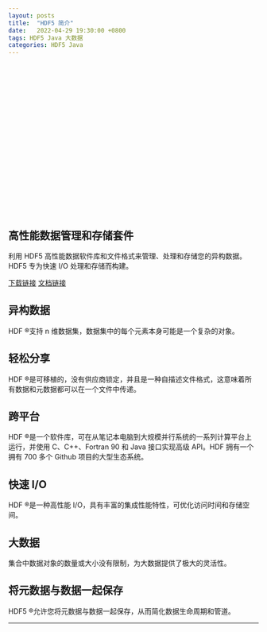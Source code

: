```yaml
---
layout: posts
title:  "HDF5 简介"
date:   2022-04-29 19:30:00 +0800
tags: HDF5 Java 大数据
categories: HDF5 Java
---
```



<a rel="hdf5" href="https://www.hdfgroup.org/downloads/hdf5" target="_blank" title="hdf5 downloads"><svg class="svg-icon grey"><use xlink:href="/assets/minima-social-icons.svg#github"></use></svg></a>
<a rel="hdf5" href="https://www.hdfgroup.org" target="_blank" title="hdfgroup"><svg class="svg-icon grey"><use xlink:href="/assets/minima-social-icons.svg#dribbble"></use></svg></a>

## 高性能数据管理和存储套件

利用 HDF5 高性能数据软件库和文件格式来管理、处理和存储您的异构数据。HDF5 专为快速 I/O 处理和存储而构建。

[下载链接](https://www.hdfgroup.org/downloads/hdf5)
[文档链接](https://portal.hdfgroup.org/display/support/Documentation)

## 异构数据

HDF ®支持 n 维数据集，数据集中的每个元素本身可能是一个复杂的对象。

## 轻松分享

HDF ®是可移植的，没有供应商锁定，并且是一种自描述文件格式，这意味着所有数据和元数据都可以在一个文件中传递。

## 跨平台

HDF ®是一个软件库，可在从笔记本电脑到大规模并行系统的一系列计算平台上运行，并使用 C、C++、Fortran 90 和 Java 接口实现高级 API。HDF 拥有一个拥有 700 多个 Github 项目的大型生态系统。

## 快速 I/O

HDF ®是一种高性能 I/O，具有丰富的集成性能特性，可优化访问时间和存储空间。

## 大数据

集合中数据对象的数量或大小没有限制，为大数据提供了极大的灵活性。

## 将元数据与数据一起保存

HDF5 ®允许您将元数据与数据一起保存，从而简化数据生命周期和管道。

---

